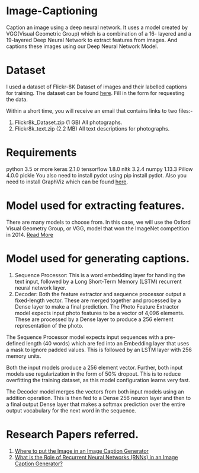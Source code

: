 # Image-Captioning
Caption an image using a deep neural network. It uses a model created by VGG(Visual Geometric Group) which is a combination of a 16- layered and a 19-layered Deep Neural Network to extract features from images. And captions these images using our Deep Neural Network Model.


# Dataset
I used a dataset of Flickr-8K Dataset of images and their labelled captions for training.
The dataset can be found [here](https://forms.illinois.edu/sec/1713398).
Fill in the form for requesting the data.

Within a short time, you will receive an email that contains links to two files:-
1) Flickr8k_Dataset.zip (1 GB) All photographs.
2) Flickr8k_text.zip (2.2 MB) All text descriptions for photographs.


# Requirements

python      3.5 or more
keras       2.1.0
tensorflow  1.8.0
nltk        3.2.4
numpy       1.13.3
Pillow      4.0.0
pickle
You also need to install pydot using pip install pydot.
Also you need to install GraphViz which can be found [here](https://graphviz.gitlab.io/_pages/Download/Download_windows.html).

# Model used for extracting features.

There are many models to choose from. In this case, we will use the Oxford Visual Geometry Group, or VGG, model that won the ImageNet competition in 2014. [Read More](http://www.robots.ox.ac.uk/~vgg/research/very_deep/)

# Model used for generating captions.

1) Sequence Processor: This is a word embedding layer for handling the text input, followed by a Long Short-Term Memory (LSTM) recurrent neural network layer.
2) Decoder: Both the feature extractor and sequence processor output a fixed-length vector. These are merged together and processed by a Dense layer to make a final prediction.
The Photo Feature Extractor model expects input photo features to be a vector of 4,096 elements. These are processed by a Dense layer to produce a 256 element representation of the photo.

The Sequence Processor model expects input sequences with a pre-defined length (40 words) which are fed into an Embedding layer that uses a mask to ignore padded values. This is followed by an LSTM layer with 256 memory units.

Both the input models produce a 256 element vector. Further, both input models use regularization in the form of 50% dropout. This is to reduce overfitting the training dataset, as this model configuration learns very fast.

The Decoder model merges the vectors from both input models using an addition operation. This is then fed to a Dense 256 neuron layer and then to a final output Dense layer that makes a softmax prediction over the entire output vocabulary for the next word in the sequence.

# Research Papers referred.
1) [Where to put the Image in an Image Caption Generator](https://arxiv.org/abs/1703.09137)
2) [What is the Role of Recurrent Neural Networks (RNNs) in an Image Caption Generator?](https://arxiv.org/abs/1708.02043)
